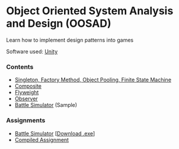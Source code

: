 # Object Oriented System Analysis and Design (OOSAD)
Learn how to implement design patterns into games

Software used: [Unity](https://unity3d.com)

### Contents
* [Singleton, Factory Method, Object Pooling, Finite State Machine](https://github.com/FattyMieo/OOSAD/tree/LetterShooter)
* [Composite](https://github.com/FattyMieo/OOSAD/tree/Composite)
* [Flyweight](https://github.com/FattyMieo/OOSAD/tree/Flyweight)
* [Observer](https://github.com/FattyMieo/OOSAD/tree/Observer)
* [Battle Simulator](https://github.com/FattyMieo/OOSAD/tree/TurnBasedBattleSimulator2D) (Sample)

### Assignments
* [Battle Simulator](https://github.com/FattyMieo/TurnBasedCombatSimulator) [[Download .exe](https://drive.google.com/uc?export=download&id=1dWS_jj2J5uwE96vk55UJ8MUuF0gvmFc0)]
* [Compiled Assignment](https://github.com/FattyMieo/OOSAD/tree/SoftwareDesignPatterns)
